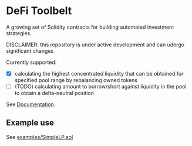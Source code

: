 # DeFi Toolbelt

A growing set of Solidity contracts for building automated investment strategies.

DISCLAIMER: this repository is under active development and can udergo significant changes

Currently supported:

- [x] calculating the highest concentrated liquidity that can be obtained for specified pool range by rebalancing owned tokens
- [ ] (TODO) calculating amount to borrow/short against liquidity in the pool to obtain a delta-neutral position

See [Documentation](docs/index.md).

## Example use

See [examples/SimpleLP.sol](examples/SimpleLP.sol)